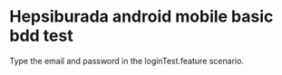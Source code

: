 # Hepsiburada android mobile basic bdd test

Type the email and password in the loginTest.feature scenario.
